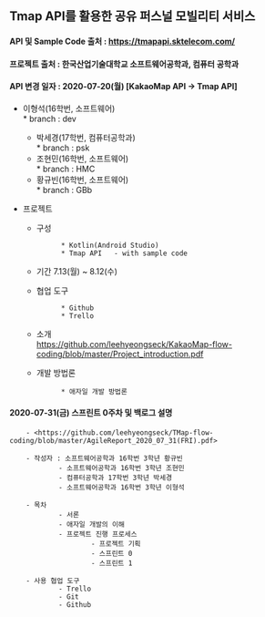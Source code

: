## Tmap API를 활용한 공유 퍼스널 모빌리티 서비스   
#### API 및 Sample Code 출처 : https://tmapapi.sktelecom.com/
#### 프로젝트 출처 : 한국산업기술대학교 소프트웨어공학과, 컴퓨터 공학과   
#### API 변경 일자 : 2020-07-20(월) [KakaoMap API -> Tmap API]   

- 이형석(16학번, 소프트웨어)   
		* branch : dev   

	- 박세경(17학번, 컴퓨터공학과)   
				* branch : psk
	- 조현민(16학번, 소프트웨어)   
				* branch : HMC
	- 황규빈(16학번, 소프트웨어)   
				* branch : GBb


- 프로젝트   

	- 구성   

				* Kotlin(Android Studio)   
				* Tmap API   - with sample code   

	- 기간 7.13(월) ~ 8.12(수)   

	- 협업 도구   

				* Github   
				* Trello   
		
	- 소개   
				<https://github.com/leehyeongseck/KakaoMap-flow-coding/blob/master/Project_introduction.pdf>   
				
	- 개발 방법론   
	
				* 애자일 개발 방법론   

#### 2020-07-31(금) 스프린트 0주차 및 백로그 설명   


		- <https://github.com/leehyeongseck/TMap-flow-coding/blob/master/AgileReport_2020_07_31(FRI).pdf>   

		- 작성자 : 소프트웨어공학과 16학번 3학년 황규빈   
				- 소프트웨어공학과 16학번 3학년 조현민   
				- 컴퓨터공학과 17학번 3학년 박세경   
				- 소프트웨어공학과 16학번 3학년 이형석   

		- 목차   
				- 서론   
				- 애자일 개발의 이해   
				- 프로젝트 진행 프로세스   
						- 프로젝트 기획   
						- 스프린트 0   
						- 스프린트 1   

		- 사용 협업 도구   
				- Trello   
				- Git   
				- Github   

